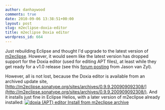 ```yaml
---
author: danhaywood
comments: true
date: 2010-09-06 13:38:51+00:00
layout: post
slug: m2eclipse-doxia-editor
title: m2eclipse Doxia editor
wordpress_id: 664
---
```


Just rebuilding Eclipse and thought I'd upgrade to the latest version of [m2eclipse](http://m2eclipse.sonatype.org).  However, it would seem like the latest version has dropped support for the Doxia editor (used for editing APT files), at least while they get ready for a v1.0 release (see this [forum posting](http://maven.40175.n5.nabble.com/doxia-editor-installation-not-available-at-update-dev-td139984.html) from Jason van Zyl).

However, all is not lost, because the Doxia editor is available from an archived update site, [http://m2eclipse.sonatype.org/sites/archives/0.9.9.200909092308/](http://m2eclipse.sonatype.org/sites/archives/0.9.9.200909092308/).  And it installs just fine in Eclipse Helios, with a later version of m2eclipse already installed: <!-- more -->
[![doxia (APT) editor Install from m2eclipse archive](http://farm5.static.flickr.com/4147/4963139325_9e343b4baa.jpg)](http://www.flickr.com/photos/danhaywood/4963139325/)
